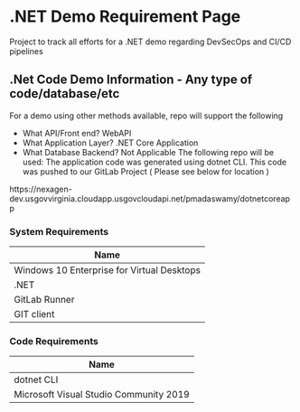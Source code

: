 # .NET Demo Requirement Page

Project to track all efforts for a .NET demo regarding DevSecOps and CI/CD pipelines

## .Net Code Demo Information - Any type of code/database/etc 
For a demo using other methods available, repo will support the following
- What API/Front end?
WebAPI
- What Application Layer?
.NET Core Application
- What Database Backend?
Not Applicable
The following repo will be used:
The application code was generated using dotnet CLI. This code was pushed to our GitLab Project ( Please see below for location )
<NEED REPO LOCATION>
https://nexagen-dev.usgovvirginia.cloudapp.usgovcloudapi.net/pmadaswamy/dotnetcoreapp

### System Requirements
| Name | 
| ------ | 
| Windows 10 Enterprise for Virtual Desktops
| .NET
| GitLab Runner
| GIT client

### Code Requirements
| Name | 
| ------ |
| dotnet CLI
| Microsoft Visual Studio Community 2019
